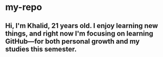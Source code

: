 # my-repo
## Hi, I'm Khalid, 21 years old. I enjoy learning new things, and right now I'm focusing on learning GitHub—for both personal growth and my studies this semester.
